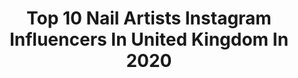 ---
title: Top 10 Nail Artists Instagram Influencers In United Kingdom In 2020
description: >-
  Find top nail artists Instagram influencers in United Kingdom in 2020. Most popular hashtags: #ombrenails #bluenails #naturalnails #almondnails.
platform: Instagram
profiles:
  - username: "donuttouchmynails"
    fullname: >-
      Anisa
    location: "United Kingdom"
    followers: 7096
    engagement: 704
    commentsToLikes: 0.155583
    id: ck55mjzkm44za0i11dkkpipdc
    verified: false
    hashtags: "#greennails, #nakednails, #unhaslindas, #tommyhilfiger"
  - username: "kaddyfromthewest"
    fullname: >-
      KaddyFromTheWest 🇬🇭🇱🇧
    location: "United Kingdom"
    followers: 9541
    engagement: 835
    commentsToLikes: 0.058415
    id: ck55jp9nqxhoo0i11q47rca0m
    verified: false
    hashtags: "#takeemoff, #mynewbaby, #ineedmyhairdone, #watermelonnails"
  - username: "rose_thenailbar"
    fullname: >-
      Rosemarie Jones
    location: "United Kingdom"
    followers: 15328
    engagement: 177
    commentsToLikes: 0.036345
    id: ckap9q7sxt7ja0i78jdx4qgkq
    verified: false
    hashtags: "#prints, #donations, #vectorillustration, #shropshire"
  - username: "emilygossip"
    fullname: >-
      𝙋𝙇𝙐𝙎 𝙎𝙄𝙕𝙀 𝙈𝙊𝘿𝙀𝙇 & MAMA
    location: "United Kingdom"
    followers: 26766
    engagement: 164
    commentsToLikes: 0.024177
    id: ck6u2qot3tdg80j719krch2zu
    verified: false
    hashtags: "#girlshed, #shedoftheyear, #cuprinolgardenshades, #tgbbrunette"
  - username: "beauty_bybrianna"
    fullname: >-
      Beauty By Brianna
    location: "United Kingdom"
    followers: 5719
    engagement: 2841
    commentsToLikes: 0.025808
    id: ckaos98ccqofp0i78p0dn76ci
    verified: false
    hashtags: "#funkynails, #glitternails, #beauty, #animalprint"
  - username: "getbuffednails"
    fullname: >-
      Sarah Elmaz
    location: "United Kingdom"
    followers: 449467
    engagement: 90
    commentsToLikes: 0.168415
    id: ck6uc6y0wdvox0j71hch3io73
    verified: false
    hashtags: "#bugsbunny, #tiggernails, #internationalgiveaway, #australianbushfires"
  - username: "kirstymeakin"
    fullname: >-
      Kirsty Meakin
    location: "United Kingdom"
    followers: 170669
    engagement: 202
    commentsToLikes: 0.026666
    id: ck15rajpb6z4h0i19uqprzxuv
    verified: true
    hashtags: "#threadart, #pinknails, #original, #tigerkingmemes"
  - username: "jennynails"
    fullname: >-
      jennynails
    location: "United Kingdom"
    followers: 59633
    engagement: 167
    commentsToLikes: 0.021905
    id: ck0tytbhdnym20i19z21qksv5
    verified: true
    hashtags: "#kai, #gucciss20, #guccibeautynetwork, #guccibeauty"
  - username: "nailsbyjanine.x"
    fullname: >-
      𝐍𝐀𝐈𝐋𝐒 𝐁𝐘 𝐉𝐀𝐍𝐈𝐍𝐄 💅🏽💞✨
    location: "United Kingdom"
    followers: 52734
    engagement: 167
    commentsToLikes: 0.035113
    id: ck6tt77u290an0j71j3ei2jkx
    verified: false
    hashtags: "#glitterswatch, #nailvideo, #nailtutorial, #nailtutorials"
  - username: "anouskaanastasia"
    fullname: >-
      𝔞𝔫𝔬𝔲𝔰𝔨𝔞 𝔰𝔠𝔞𝔯𝔩𝔢𝔱 𝔞𝔫𝔞𝔰𝔱𝔞𝔰𝔦𝔞
    location: "United Kingdom"
    followers: 127643
    engagement: 635
    commentsToLikes: 0.012408
    id: ck5ztu0yb147c0i148c5coosj
    verified: false
    hashtags: "#quarantinemotive, #fucksake"
---